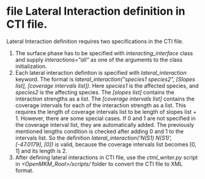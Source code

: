 # file Lateral Interaction  definition  in CTI file. 

Lateral Interaction definition requires two specifications in the CTI file.
1. The surface phase has to be specified with *interacting_interface* class and
supply *interactions="all"* as one of the arguments to the class initialization.
2. Each lateral interaction defintion is specified with *lateral_interaction* keyword.
The format is *lateral_interaction("species1 species2", [Slopes list], [coverage intervals list])*.
Here *species1* is the affected species, and *species2* is the affecting species.
The *[slopes list]* contains the interaction strengths as a list. 
The *[coverage intervals list]* contains the coverage intervals for each of the 
interaction strength as a list. This requires the length of coverage intervals list to be 
length of slopes list + 1. 
However, there are some special cases. If 0 and 1 are not specified in the coverage interval 
list, they are automatically added. The previously mentioned  lengths condition is checked 
after adding 0 and 1 to the intervals list. So the definition 
*lateral_interaction('N(S1) N(S1)', [-47.0179], [0])* is valid, because the coverage 
intervals list becomes [0, 1] and its length is 2.
3. After defining lateral interactions in CTI file, use the *ctml_writer.py* script 
in *<OpenMKM_Root>/scripts/* folder to convert the CTI file to XML format.

